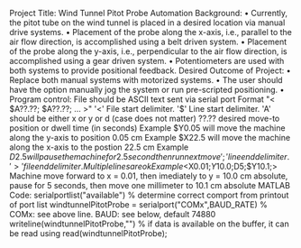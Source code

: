 Project Title: Wind Tunnel Pitot Probe Automation
Background:
•	Currently, the pitot tube on the wind tunnel is placed in a desired location via manual drive systems. 
  •	Placement of the probe along the x-axis, i.e., parallel to the air flow direction, is accomplished using a belt driven system.
  •	Placement of the probe along the y-axis, i.e., perpendicular to the air flow direction, is accomplished using a gear driven system.
•	Potentiometers are used with both systems to provide positional feedback.
Desired Outcome of Project:
•	Replace both manual systems with motorized systems.
•	The user should have the option manually jog the system or run pre-scripted positioning.
  • Program control:
    File should be ASCII text sent via serial port
      Format "< $A??.??; $A??.??; ... >" 
        '<' File start delimiter.
        '$' Line start delimiter. 
        'A' should be either x or y or d  (case does not matter)
        ??.?? desired move-to position or dwell time (in seconds)
          Example $Y0.05 will move the machine along the y-axis to position 0.05 cm
          Example $X22.5 will move the machine along the x-axis to the postion 22.5 cm
          Example $D2.5 will pause the machine for 2.5 second then run next move
        ';' line end delimiter.
        '>' file end delimiter.
        Multiple lines are ok
        Example <$X0.01;$Y10.0;$D5;$Y10.1;>
          Machine move forward to x = 0.01, then imediately to y = 10.0 cm absolute, pause for 5 seconds, then move one millimeter to 10.1 cm absolute
      MATLAB Code: 
        serialportlist("available") % determine correct comport from printout of port list
        windtunnelPitotProbe = serialport("COMx",BAUD_RATE) % COMx: see above line. BAUD: see below, default 74880
        writeline(windtunnelPitotProbe,"<message>")
        % if data is available on the buffer, it can be read using
        read(windtunnelPitotProbe);   
